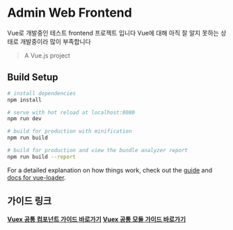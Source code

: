 # Admin Web Frontend

Vue로 개발중인 테스트 frontend 프로젝트 입니다
Vue에 대해 아직 잘 알지 못하는 상태로 개발중이라 많이 부족합니다

> A Vue.js project

## Build Setup

``` bash
# install dependencies
npm install

# serve with hot reload at localhost:8080
npm run dev

# build for production with minification
npm run build

# build for production and view the bundle analyzer report
npm run build --report
```

For a detailed explanation on how things work, check out the [guide](http://vuejs-templates.github.io/webpack/) and [docs for vue-loader](http://vuejs.github.io/vue-loader).

## 가이드 링크
[**Vuex 공통 컴포넌트 가이드 바로가기**](guide/Vuex-common-component-guide.md)
[**Vuex 공통 모듈 가이드 바로가기**](guide/Vuex-common-module-guide.md)